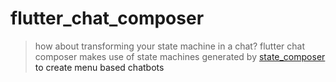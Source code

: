 # flutter_chat_composer
>how about transforming your state machine in a chat? flutter chat composer makes use of state machines generated by <a href="https://github.com/FelipeMarra/state-composer">state_composer<a> to create menu based chatbots
